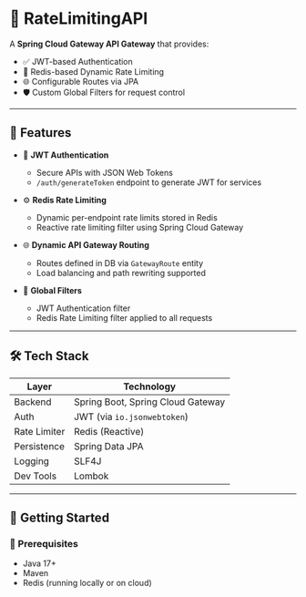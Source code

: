 # 🚦 RateLimitingAPI

A **Spring Cloud Gateway API Gateway** that provides:

- ✅ JWT-based Authentication
- 🚀 Redis-based Dynamic Rate Limiting
- 🌐 Configurable Routes via JPA
- 🛡️ Custom Global Filters for request control

---

## 📌 Features

- 🔐 **JWT Authentication**
  - Secure APIs with JSON Web Tokens
  - `/auth/generateToken` endpoint to generate JWT for services

- ⚙️ **Redis Rate Limiting**
  - Dynamic per-endpoint rate limits stored in Redis
  - Reactive rate limiting filter using Spring Cloud Gateway

- 🌐 **Dynamic API Gateway Routing**
  - Routes defined in DB via `GatewayRoute` entity
  - Load balancing and path rewriting supported

- 🧠 **Global Filters**
  - JWT Authentication filter
  - Redis Rate Limiting filter applied to all requests

---

## 🛠️ Tech Stack

| Layer        | Technology                          |
|--------------|--------------------------------------|
| Backend      | Spring Boot, Spring Cloud Gateway    |
| Auth         | JWT (via `io.jsonwebtoken`)          |
| Rate Limiter | Redis (Reactive)                     |
| Persistence  | Spring Data JPA                      |
| Logging      | SLF4J                                |
| Dev Tools    | Lombok                               |

---

## 🚀 Getting Started

### 🔧 Prerequisites

- Java 17+
- Maven
- Redis (running locally or on cloud)


